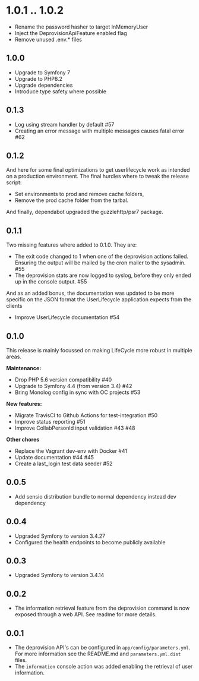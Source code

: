 # 1.0.1 .. 1.0.2
- Rename the password hasher to target InMemoryUser
- Inject the DeprovisionApiFeature enabled flag
- Remove unused .env.* files

## 1.0.0
- Upgrade to Symfony 7
- Upgrade to PHP8.2
- Upgrade dependencies
- Introduce type safety where possible

## 0.1.3
- Log using stream handler by default #57
- Creating an error message with multiple messages causes fatal error #62

## 0.1.2
And here for some final optimizations to get userlifecycle work as intended on a production environment. The final 
hurdles where to tweak the release script:
 - Set environments to prod and remove cache folders,
 - Remove the prod cache folder from the tarbal.

And finally, dependabot upgraded the guzzlehttp/psr7 package. 

## 0.1.1
Two missing features where added to 0.1.0. They are:

- The exit code changed to 1 when one of the deprovision actions failed. Ensuring the output will be mailed by the 
  cron mailer to the sysadmin.  #55
- The deprovision stats are now logged to syslog, before they only ended up in the console output.  #55

And as an added bonus, the documentation was updated to be more specific on the JSON format the UserLifecycle 
application expects from the clients

- Improve UserLifecycle documentation #54

## 0.1.0
This release is mainly focussed on making LifeCycle more robust in multiple areas.

**Maintenance:** 
- Drop PHP 5.6 version compatibility #40
- Upgrade to Symfony 4.4 (from version 3.4) #42
- Bring Monolog config in sync with OC projects #53

**New features:**
- Migrate TravisCI to Github Actions for test-integration #50
- Improve status reporting #51
- Improve CollabPersonId input validation #43 #48

**Other chores**
- Replace the Vagrant dev-env with Docker #41
- Update documentation #44 #45
- Create a last_login test data seeder #52

## 0.0.5
 - Add sensio distribution bundle to normal dependency instead dev dependency

## 0.0.4
 - Upgraded Symfony to version 3.4.27
 - Configured the health endpoints to become publicly available

## 0.0.3
 - Upgraded Symfony to version 3.4.14

## 0.0.2
 - The information retrieval feature from the deprovision command is now exposed through a web API. See readme for more details. 

## 0.0.1
 - The deprovision API's can be configured in `app/config/parameters.yml`. For more information see the README.md and `parameters.yml.dist` files.
 - The `information` console action was added enabling the retrieval of user information.
